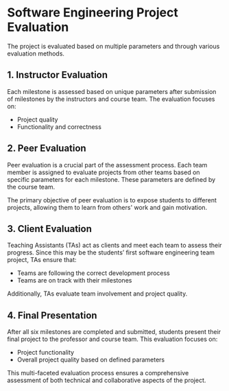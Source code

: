 # Software Engineering Project Evaluation  

The project is evaluated based on multiple parameters and through various evaluation methods.  

## 1. Instructor Evaluation  
Each milestone is assessed based on unique parameters after submission of milestones by the instructors and course team. The evaluation focuses on:  
- Project quality  
- Functionality and correctness  

## 2. Peer Evaluation  
Peer evaluation is a crucial part of the assessment process. Each team member is assigned to evaluate projects from other teams based on specific parameters for each milestone. These parameters are defined by the course team.  

The primary objective of peer evaluation is to expose students to different projects, allowing them to learn from others' work and gain motivation.  

## 3. Client Evaluation  
Teaching Assistants (TAs) act as clients and meet each team to assess their progress. Since this may be the students’ first software engineering team project, TAs ensure that:  
- Teams are following the correct development process  
- Teams are on track with their milestones  

Additionally, TAs evaluate team involvement and project quality.  

## 4. Final Presentation  
After all six milestones are completed and submitted, students present their final project to the professor and course team. This evaluation focuses on:  
- Project functionality  
- Overall project quality based on defined parameters  

This multi-faceted evaluation process ensures a comprehensive assessment of both technical and collaborative aspects of the project.  